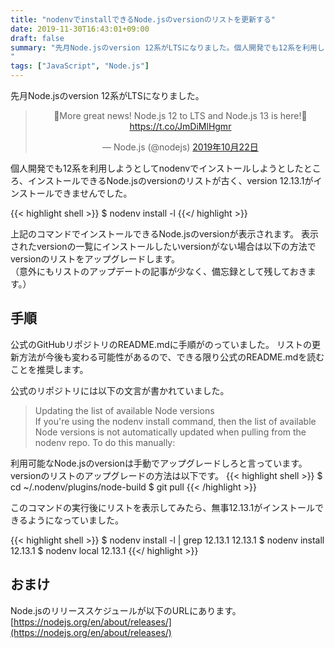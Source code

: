 ```yaml
---
title: "nodenvでinstallできるNode.jsのversionのリストを更新する"
date: 2019-11-30T16:43:01+09:00
draft: false
summary: "先月Node.jsのversion 12系がLTSになりました。個人開発でも12系を利用しようとしてnodenvでインストールしようとしたところ、インストールできるNode.jsのversionのリストが古く、version 12.13.1がインストールできませんでした。
"
tags: ["JavaScript", "Node.js"]
---
```


先月Node.jsのversion 12系がLTSになりました。
<div align="center">
<blockquote class="twitter-tweet" data-lang="ja"><p lang="en" dir="ltr">🎉More great news!  Node.js 12 to LTS and Node.js 13 is here!🎉 <a href="https://t.co/JmDiMlHgmr">https://t.co/JmDiMlHgmr</a></p>&mdash; Node.js (@nodejs) <a href="https://twitter.com/nodejs/status/1186695960753266689?ref_src=twsrc%5Etfw">2019年10月22日</a></blockquote>
<script async src="https://platform.twitter.com/widgets.js" charset="utf-8"></script>
</div>

個人開発でも12系を利用しようとしてnodenvでインストールしようとしたところ、インストールできるNode.jsのversionのリストが古く、version 12.13.1がインストールできませんでした。

{{< highlight shell >}}
$ nodenv install -l 
{{</ highlight >}}


上記のコマンドでインストールできるNode.jsのversionが表示されます。
表示されたversionの一覧にインストールしたいversionがない場合は以下の方法でversionのリストをアップグレードします。  
（意外にもリストのアップデートの記事が少なく、備忘録として残しておきます。）

## 手順

公式のGitHubリポジトリのREADME.mdに手順がのっていました。
リストの更新方法が今後も変わる可能性があるので、できる限り公式のREADME.mdを読むことを推奨します。

公式のリポジトリには以下の文言が書かれていました。

> Updating the list of available Node versions  
> If you're using the nodenv install command, then the list of available Node versions is not automatically updated when pulling from the nodenv repo. To do this manually:

利用可能なNode.jsのversionは手動でアップグレードしろと言っています。
versionのリストのアップグレードの方法は以下です。
{{< highlight shell >}}
$ cd ~/.nodenv/plugins/node-build
$ git pull
{{< /highlight >}}

このコマンドの実行後にリストを表示してみたら、無事12.13.1がインストールできるようになっていました。

{{< highlight shell >}}
$ nodenv install -l | grep 12.13.1
12.13.1
$ nodenv install 12.13.1
$ nodenv local 12.13.1
{{</ highlight >}}


## おまけ

Node.jsのリリーススケジュールが以下のURLにあります。
[https://nodejs.org/en/about/releases/](https://nodejs.org/en/about/releases/)